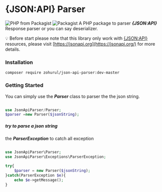 # {JSON:API} Parser
![PHP from Packagist](https://img.shields.io/packagist/php-v/zohurul/json-api-parser) ![Packagist](https://img.shields.io/packagist/l/zohurul/json-api-parser)
A PHP package to parser ***{JSON:API}*** Response parser or you can say deserializer. 

:bulb: Before start please note that this library only work with [{JSON:API}](https://jsonapi.org/) resources, please visit [https://jsonapi.org](https://jsonapi.org/) for more details.
### Installation

    composer require zohurul/json-api-parser:dev-master

### Getting Started
You can simply use the ***Parser*** class to parser the the json string.
``` php 

use JsonApiParser/Parser;
$parser =new Parser($jsonString);

```
##### try to parse a json string
the ***ParserException*** to catch all exception
```php

use JsonApiParser\Parser;
use JsonApiParser\Exceptions\ParserException;

try{
	$parser = new Parser($jsonString);
}catch(ParserException $e){
	echo $e->getMessage();
}

```